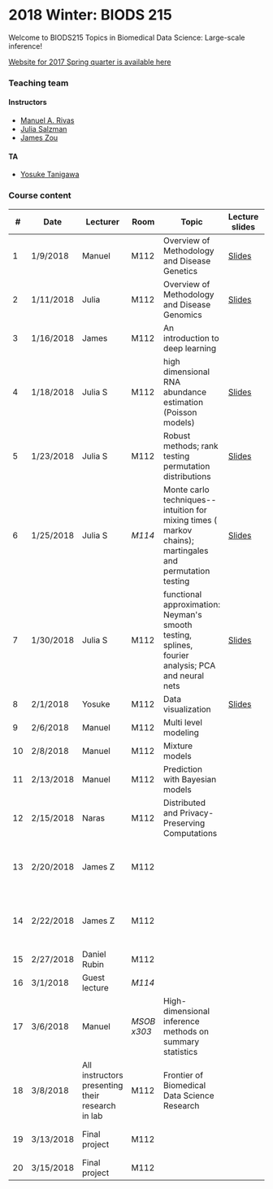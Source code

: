 # 2018 Winter: BIODS 215

Welcome to BIODS215 Topics in Biomedical Data Science: Large-scale inference!

[Website for 2017 Spring quarter is available here](2017.md)

### Teaching team

#### Instructors

- [Manuel A. Rivas](<mailto:mrivas@stanford.edu>)
- [Julia Salzman](<mailto:horence@stanford.edu>)
- [James Zou](<mailto:jamesz@stanford.edu>)

#### TA

- [Yosuke Tanigawa](<mailto:ytanigaw@stanford.edu>)

### Course content
| #  | Date      | Lecturer                                         | Room        | Topic                                                                                                     | Lecture slides                                                                                                                                | Readings                                                                                                                                                                                                                                                                                                                                                                                     | Assignments                                                                                                                                                   | 2017 Lecturer                      |
|----|-----------|--------------------------------------------------|-------------|-----------------------------------------------------------------------------------------------------------|-----------------------------------------------------------------------------------------------------------------------------------------------|----------------------------------------------------------------------------------------------------------------------------------------------------------------------------------------------------------------------------------------------------------------------------------------------------------------------------------------------------------------------------------------------|---------------------------------------------------------------------------------------------------------------------------------------------------------------|------------------------------------|
| 1  | 1/9/2018  | Manuel                                           | M112        | Overview of Methodology and Disease Genetics                                                              | [Slides](https://github.com/biods215/biods215.github.io/blob/master/lecture_material/Introduction/2018/Rivas_BIODS215_2018_Lecture1.pdf)      | [D. Donoho. 50 years of Data Science](https://github.com/biods215/biods215.github.io/blob/master/readings/50YearsDataScience_Donoho2015.pdf)                                                                                                                                                                                                                                                 |                                                                                                                                                               | Manuel                             |
| 2  | 1/11/2018 | Julia                                            | M112        | Overview of Methodology and Disease Genomics                                                              | [Slides](https://github.com/biods215/biods215.github.io/blob/master/lecture_material/Introduction/2018/BMI-215-2018-JS-lecture2.pdf)          | [Xiong et. al., 2015](https://github.com/biods215/biods215.github.io/blob/master/readings/Xiong_et_al2015.pdf), [Graveley, 2001](https://github.com/biods215/biods215.github.io/blob/master/readings/Graveley2001.pdf), [Rosenberg, et. al, 2015](https://github.com/biods215/biods215.github.io/blob/master/readings/Rosenberg_et_al2015.pdf)                                               |                                                                                                                                                               | Manuel                             |
| 3  | 1/16/2018 | James                                            | M112        | An introduction to deep learning                                                                          |                                                                                                                                               | [Neural Nets and Deep learning primer](http://neuralnetworksanddeeplearning.com/), [Deep learning for computational biology](https://github.com/biods215/biods215.github.io/blob/master/readings/Angermueller_et_al2016.pdf), [Deep learning for healthcare: review, opportunities and challenges](https://github.com/biods215/biods215.github.io/blob/master/readings/Miotto_et_al2017.pdf) |                                                                                                                                                               | Manuel                             |
| 4  | 1/18/2018 | Julia S                                          | M112        | high dimensional RNA abundance estimation (Poisson models)                                                | [Slides](https://github.com/biods215/biods215.github.io/blob/master/lecture_material/Poisson_models/2018/BIODS215-JS-lecture2-2018.pdf)       | [Jiang and Wong, 2009](https://github.com/biods215/biods215.github.io/blob/master/readings/JiangWong2009.pdf), [IVT-seq](https://github.com/biods215/biods215.github.io/blob/master/readings/Lahens_et_al2014.pdf), [Statistical Model of RNA-seq data](https://github.com/biods215/biods215.github.io/blob/master/readings/SalzmanJiangWong2011.pdf)                                        | [PSet1](https://github.com/biods215/biods215.github.io/blob/master/problem_sets/2018/BIODS215-2018_Problem_set_1.pdf) out (due 1/30/2018)                     | Manuel                             |
| 5  | 1/23/2018 | Julia S                                          | M112        | Robust methods; rank testing permutation distributions                                                    | [Slides](https://github.com/biods215/biods215.github.io/blob/master/lecture_material/Robust_methods/2018/BIODS215-JS-lecture3-2018.pdf)       | [Zhang, Razaviyayn, and Tse, 2018](https://github.com/biods215/biods215.github.io/blob/master/readings/ZhangRazaviyaynTse2018.pdf), [Lior Pachter blog post](https://liorpachter.wordpress.com/2017/08/02/how-not-to-perform-a-differential-expression-analysis-or-science/).                                                                                                                |                                                                                                                                                               | JZ                                 |
| 6  | 1/25/2018 | Julia S                                          | *M114*      | Monte carlo techniques-- intuition for mixing times ( markov chains); martingales and permutation testing | [Slides](https://github.com/biods215/biods215.github.io/blob/master/lecture_material/Robust_methods/2018/BIODS215-JS-lecture4-2018.pdf)       | For review of Mann Whitney & Kruskall Walls test, please refer to Section 11.2.3. and 12.2.3 of  [J. Rice, 2007](https://searchworks.stanford.edu/view/7114181).                                                                                                                                                                                                                             | [Class project proposal due](https://github.com/biods215/biods215.github.io/blob/master/projects/2018/BIODS215-2018_project_proposal.pdf) out (due 1/30/2018) | Julia S.                           |
| 7  | 1/30/2018 | Julia S                                          | M112        | functional approximation: Neyman's smooth testing, splines, fourier analysis; PCA and neural nets         | [Slides](https://github.com/biods215/biods215.github.io/blob/master/lecture_material/Robust_methods/2018/BIODS215-JS-lecture5-2018.pdf)       | [Chung and Romano, 2013](https://github.com/biods215/biods215.github.io/blob/master/readings/ChungRomano2013.pdf), [Pimentel, et. al., 2017](https://github.com/biods215/biods215.github.io/blob/master/readings/Pimentel_et_al 2017.pdf)                                                                                                                                                    | ~~PSet 1 due~~. We extend the deadline by a week.                                                                                                             | Julia S                            |
| 8  | 2/1/2018  | Yosuke                                           | M112        | Data visualization                                                                                        | [Slides](https://github.com/biods215/biods215.github.io/blob/master/lecture_material/Visualization/2018/BIODS215-2018-data-visualization.pdf) |                                                                                                                                                                                                                                                                                                                                                                                              |                                                                                                                                                               | Julia S                            |
| 9  | 2/6/2018  | Manuel                                           | M112        | Multi level modeling                                                                                      |                                                                                                                                               |                                                                                                                                                                                                                                                                                                                                                                                              | *PSet1 due*; PSet 2 out                                                                                                                                       | Manuel                             |
| 10 | 2/8/2018  | Manuel                                           | M112        | Mixture models                                                                                            |                                                                                                                                               |                                                                                                                                                                                                                                                                                                                                                                                              |                                                                                                                                                               | Manuel                             |
| 11 | 2/13/2018 | Manuel                                           | M112        | Prediction with Bayesian models                                                                           |                                                                                                                                               |                                                                                                                                                                                                                                                                                                                                                                                              |                                                                                                                                                               | Manuel                             |
| 12 | 2/15/2018 | Naras                                            | M112        | Distributed and Privacy-Preserving Computations                                                           |                                                                                                                                               |                                                                                                                                                                                                                                                                                                                                                                                              |                                                                                                                                                               | Manuel, James, Julia S             |
| 13 | 2/20/2018 | James Z                                          | M112        |                                                                                                           |                                                                                                                                               |                                                                                                                                                                                                                                                                                                                                                                                              | Class project milestone due                                                                                                                                   | Guest lecture Prof. Julia Palacios |
| 14 | 2/22/2018 | James Z                                          | M112        |                                                                                                           |                                                                                                                                               |                                                                                                                                                                                                                                                                                                                                                                                              | PSet 2 due                                                                                                                                                    | Guest lecture Prof. Julia Palacios |
| 15 | 2/27/2018 | Daniel Rubin                                     | M112        |                                                                                                           |                                                                                                                                               |                                                                                                                                                                                                                                                                                                                                                                                              |                                                                                                                                                               | Julia S.                           |
| 16 | 3/1/2018  | Guest lecture                                    | *M114*      |                                                                                                           |                                                                                                                                               |                                                                                                                                                                                                                                                                                                                                                                                              |                                                                                                                                                               | James Z.                           |
| 17 | 3/6/2018  | Manuel                                           | *MSOB x303* | High-dimensional inference methods on summary statistics                                                  |                                                                                                                                               |                                                                                                                                                                                                                                                                                                                                                                                              |                                                                                                                                                               | James Z.                           |
| 18 | 3/8/2018  | All instructors presenting their research in lab | M112        | Frontier of Biomedical Data Science Research                                                              |                                                                                                                                               |                                                                                                                                                                                                                                                                                                                                                                                              |                                                                                                                                                               | Manuel                             |
| 19 | 3/13/2018 | Final project                                    | M112        |                                                                                                           |                                                                                                                                               |                                                                                                                                                                                                                                                                                                                                                                                              |                                                                                                                                                               | Manuel, James, Julia S             |
| 20 | 3/15/2018 | Final project                                    | M112        |                                                                                                           |                                                                                                                                               |                                                                                                                                                                                                                                                                                                                                                                                              | Final project write up due                                                                                                                                    |                                    |
